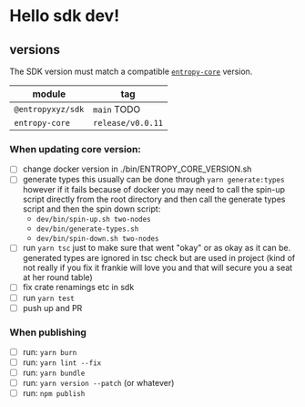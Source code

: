 # Hello sdk dev!

## versions

The SDK version must match a compatible [`entropy-core`](https://github.com/entropyxyz/entropy-core) version.

<!-- TODO: -->

module | tag
---|---
`@entropyxyz/sdk` | `main` TODO
`entropy-core` | `release/v0.0.11`


### When updating core version:

- [ ] change docker version in ./bin/ENTROPY_CORE_VERSION.sh
- [ ] generate types
      this usually can be done through `yarn generate:types` however if it fails because of docker you may need to call the spin-up script directly from the root directory and then call the generate types script and then the spin down script:
  - `dev/bin/spin-up.sh two-nodes`
  - `dev/bin/generate-types.sh`
  - `dev/bin/spin-down.sh two-nodes`
- [ ] run `yarn tsc` just to make sure that went "okay" or as okay as it can be. generated types are ignored in tsc check but are used in project (kind of not really if you fix it frankie will love you and that will secure you a seat at her round table)
- [ ] fix crate renamings etc in sdk
- [ ] run `yarn test`
- [ ] push up and PR

### When publishing

- [ ] run: `yarn burn`
- [ ] run: `yarn lint --fix`
- [ ] run: `yarn bundle`
- [ ] run: `yarn version --patch` (or whatever)
- [ ] run: `npm publish`

